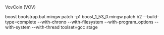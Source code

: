 VovCoin (VOV)

boost
 bootstrap.bat mingw
 patch -p1 boost_1_53_0.mingw.patch 
 b2 --build-type=complete --with-chrono --with-filesystem --with-program_options --with-system --with-thread toolset=gcc stage
 